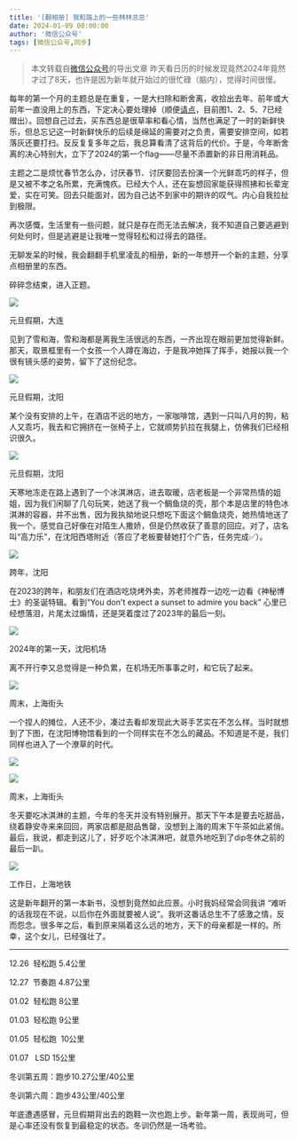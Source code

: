 ```yaml
---
title: '[翻相册] 我和路上的一些林林总总'
date: 2024-01-09 00:00:00
author: '微信公众号'
tags: [微信公众号,同步]
---
```


> 本文转载自[微信公众号](https://mp.weixin.qq.com/)的导出文章
昨天看日历的时候发现竟然2024年竟然才过了8天，也许是因为新年就开始过的很忙碌（脑内），觉得时间很慢。

每年的第一个月的主题总是在重复，一是大扫除和断舍离，收拾出去年、前年或大前年一直没用上的东西，下定决心要处理掉（顺便[请点](https://mp.weixin.qq.com/s?__biz=MzU2NTQ2MzA4OQ==&mid=2247484973&idx=1&sn=68471f56802e3baa7e712f413e2ccf25&chksm=fcba1773cbcd9e65e6ead3dd6607d2b4a44d2c50c151820658359b661c519b553473bd58e7c8&scene=21#wechat_redirect)，目前图1、2、5、7已经赠出）。回想自己过去，买东西总是很草率和看心情，当然也满足了一时的新鲜快乐，但总忘记这一时新鲜快乐的后续是绵延的需要对之负责，需要安排空间，如若落灰还要打扫。反反复复多年之后，我总算看清了这背后的代价。于是，今年断舍离的决心特别大，立下了2024的第一个flag——尽量不添置新的非日用消耗品。

主题之二是烦忧春节怎么办，讨厌春节、讨厌要回去扮演一个光鲜乖巧的样子，但是又被不孝之名所累，充满愧疚。已经大个人，还在妄想回家能获得照拂和长辈宠爱，实在可笑。回去只能面对，因为自己达不到家中的期许的叹气。内心自我拉扯到极限。

再次感慨，生活里有一些问题，就只是存在而无法去解决，我不知道自己要逃避到何处何时，但是逃避是让我唯一觉得轻松和过得去的路径。

无聊发呆的时候，我会翻翻手机里凌乱的相册，新的一年想开一个新的主题，分享点相册里的东西。

碎碎念结束，进入正题。

![](./assets/17556660388760.7287339068587458.jpeg)

元旦假期，大连

见到了雪和海，雪和海都是离我生活很远的东西，一齐出现在眼前更加觉得新鲜。那天，取景框里有一个女孩一个人蹲在海边，于是我冲她挥了挥手，她报以我一个很有镜头感的姿势，留下了这份纪念。

![](./assets/17556660388790.5151060698429556.jpeg)

元旦假期，沈阳

某个没有安排的上午，在酒店不远的地方，一家咖啡馆，遇到一只叫八月的狗，粘人又乖巧，我去和它拥挤在一张椅子上，它就顺势扒拉在我腿上，仿佛我们已经相识很久。

![](./assets/17556660388820.2970053504016441.jpeg)

元旦假期，沈阳

天寒地冻走在路上遇到了一个冰淇淋店，进去取暖，店老板是一个非常热情的姐姐，因为我们闲聊了几句玩笑，她送了我一个鲷鱼烧的壳，那个本是店里的特色冰淇淋的容器，并不出售，因为我执拗地说只想吃下面这个鲷鱼烧壳，她热情地送了我一个。感觉自己好像在对陌生人撒娇，但是仍然收获了善意的回应。对了，店名叫“高力乐”，在沈阳西塔附近（答应了老板要替她打个广告，任务完成✅）。

![](./assets/17556660388850.044234963381166725.jpeg)

跨年，沈阳

在2023的跨年，和朋友们在酒店吃烧烤外卖，苏老师推荐一边吃一边看《神秘博士》的圣诞特辑。看到“You don't expect a sunset to admire you back” 心里已经想落泪，片尾太过煽情，还是哭着度过了2023年的最后一刻。

![](./assets/17556660388880.4728155426276053.jpeg)

2024年的第一天，沈阳机场

离不开行李又总觉得是一种负累，在机场无所事事之时，和它玩了起来。

![](./assets/17556660388920.06383924282174291.jpeg)

周末，上海街头

一个捏人的摊位，人还不少，凑过去看却发现此大哥手艺实在不怎么样。当时就想到了下图，在沈阳博物馆看到的一个同样实在不怎么的藏品。不知道是不是，我们同样也进入了一个潦草的时代。

![](./assets/17556660388950.22223905554193868.jpeg)

![](./assets/17556660388980.9945182605511577.jpeg)

周末，上海街头

冬天要吃冰淇淋的主题，今年的冬天并没有特别展开。那天下午本是要去吃甜品，绕着静安寺来来回回，两家店都是甜品售罄，没想到上海的周末下午茶如此紧俏。最后，我说，都走到这儿了，好歹吃个冰淇淋吧，就意外地吃到了dip冬休之前的最后一趴。

![](./assets/17556660389010.47669312192916957.jpeg)

工作日，上海地铁

这是新年翻开的第一本新书，没想到竟然如此应景。小时我妈经常会同我讲 “难听的话我现在不说，以后你在外面就要被人说”。我听这番话总生不了感激之情，反而怨念。很多年之后，看到原来隔着这么远的地方，天下的母亲都是一样的。所幸，这个女儿，已经强壮了。

---

12.26  轻松跑 5.4公里

12.27  节奏跑 4.87公里

01.02  轻松跑 8公里

01.03  轻松跑 9公里

01.05  轻松跑  10公里

01.07   LSD 15公里

冬训第五周：跑步10.27公里/40公里

冬训第六周：跑步43公里/40公里

年底遭遇感冒，元旦假期背出去的跑鞋一次也跑上步。新年第一周，表现尚可，但是心率还没有恢复到最稳定的状态。冬训仍然是一场考验。